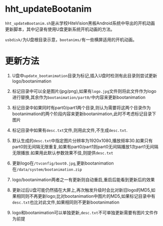 # hht_updateBootanim
`hht_updateBootanim.sh`是从学校HiteVision黑板Android系统中导出的开机动画更新脚本，其中记录有使用U盘更新系统开机动画的方法。

`usbdisk/`为U盘根目录示意，`bootanims/`有一些横屏适用的开机动画。

# 更新方法

1. U盘中`update_bootanimation`目录为标记,插入U盘时检测有此目录则尝试更新logo/bootanimation

2. 标记目录中可以全是图片(jpg/png),如果有`logo.jpg`文件则将此文件作为logo进行替换,其余作为`bootanimation/part0/`中内容来更新bootanimation

3. 标记目录中如果同时有part0/part1两个目录,则认为需要将这两个目录作为bootanimation的两个阶段内容来更新bootanimation,此时不考虑标记目录下图片

4. 标记目录中如果有`desc.txt`文件,则用此文件,不生成`desc.txt`.

5. 默认生成的`desc.txt`中指定图片分辨率为1920x1080,播放频率30.如果只有part0则无间隔无限重复,如果有part0/part1则part0无间隔播放1次part1无间隔无限播放.如果用此默认参数效果不佳,则提供`desc.txt`

6. 更新logo在`/tvconfig/boot0.jpg`,更新bootanimation在`/data/system/bootanimation.zip`

7. logo/bootanimation两者之一有更新则自动重启,重启后能看到更新后的效果

8. 更新过后U盘可能仍然插在大屏上,再次触发升级时会比对新旧logo的MD5,如果相同则不再更新logo;比对bootanimation中图片的MD5,如果标记目录中有`desc.txt`也比对此文件,如果相同则不更新bootanimation

9. logo和bootanimation可以单独更新,`desc.txt`不可单独更新需要有图片文件作为前提
